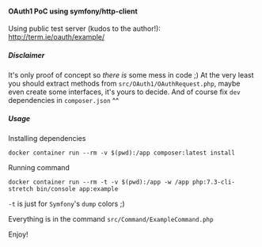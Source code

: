 #### OAuth1 PoC using symfony/http-client

Using public test server (kudos to the author!): http://term.ie/oauth/example/

##### Disclaimer

It's only proof of concept so *there is* some mess in code ;) At the very least you should extract methods from `src/OAuth1/OAuthRequest.php`, maybe even create some interfaces, it's yours to decide. And of course fix `dev` dependencies in `composer.json` ^^

##### Usage

Installing dependencies

`docker container run --rm -v $(pwd):/app composer:latest install`

Running command

`docker container run --rm -t -v $(pwd):/app -w /app php:7.3-cli-stretch bin/console app:example`

`-t` is just for `Symfony`'s `dump` colors ;)

Everything is in the command `src/Command/ExampleCommand.php`

Enjoy!
